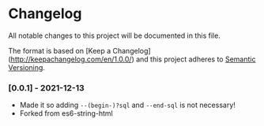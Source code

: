 # Changelog
All notable changes to this project will be documented in this file.

The format is based on [Keep a Changelog] (http://keepachangelog.com/en/1.0.0/) and this project adheres to [Semantic Versioning](http://semver.org/spec/v2.0.0.html).

### [0.0.1] - 2021-12-13
- Made it so adding `--(begin-)?sql` and `--end-sql` is not necessary!
- Forked from es6-string-html
